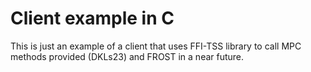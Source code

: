 # Client example in C

This is just an example of a client that uses FFI-TSS library to call MPC methods provided (DKLs23) and FROST in a near future.
